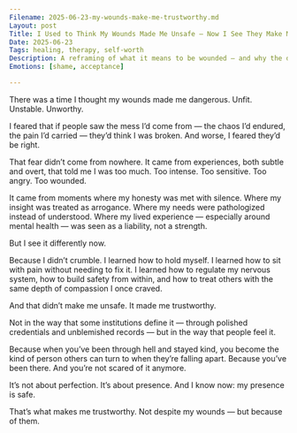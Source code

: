 ```yaml
---
Filename: 2025-06-23-my-wounds-make-me-trustworthy.md  
Layout: post  
Title: I Used to Think My Wounds Made Me Unsafe — Now I See They Make Me Trustworthy  
Date: 2025-06-23  
Tags: healing, therapy, self-worth  
Description: A reframing of what it means to be wounded — and why the depth of our experience can become the foundation of our trustworthiness.  
Emotions: [shame, acceptance]  

---
```


There was a time I thought my wounds made me dangerous. Unfit. Unstable. Unworthy.

I feared that if people saw the mess I’d come from — the chaos I’d endured, the pain I’d carried — they’d think I was broken. And worse, I feared they’d be right.

That fear didn’t come from nowhere. It came from experiences, both subtle and overt, that told me I was too much. Too intense. Too sensitive. Too angry. Too wounded.

It came from moments where my honesty was met with silence. Where my insight was treated as arrogance. Where my needs were pathologized instead of understood. Where my lived experience — especially around mental health — was seen as a liability, not a strength.

But I see it differently now.

Because I didn’t crumble. I learned how to hold myself. I learned how to sit with pain without needing to fix it. I learned how to regulate my nervous system, how to build safety from within, and how to treat others with the same depth of compassion I once craved.

And that didn’t make me unsafe. It made me trustworthy.

Not in the way that some institutions define it — through polished credentials and unblemished records — but in the way that people feel it.

Because when you’ve been through hell and stayed kind, you become the kind of person others can turn to when they’re falling apart. Because you’ve been there. And you’re not scared of it anymore.

It’s not about perfection. It’s about presence. And I know now: my presence is safe.

That’s what makes me trustworthy. Not despite my wounds — but because of them.
